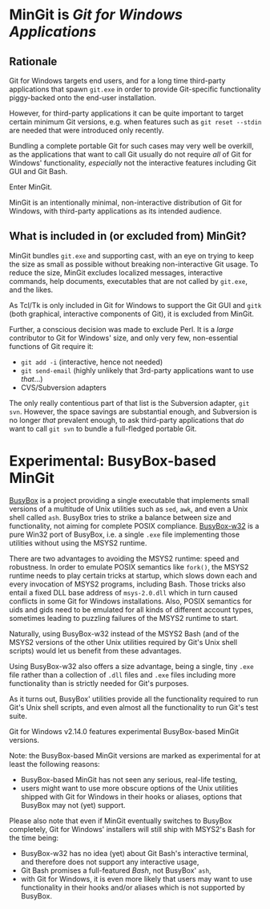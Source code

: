 # MinGit is *Git for Windows Applications*

## Rationale

Git for Windows targets end users, and for a long time third-party applications that spawn `git.exe` in order to provide Git-specific functionality piggy-backed onto the end-user installation.

However, for third-party applications it can be quite important to target certain minimum Git versions, e.g. when features such as `git reset --stdin` are needed that were introduced only recently.

Bundling a complete portable Git for such cases may very well be overkill, as the applications that want to call Git usually do not require *all* of Git for Windows' functionality, *especially* not the interactive features including Git GUI and Git Bash.

Enter MinGit.

MinGit is an intentionally minimal, non-interactive distribution of Git for Windows, with third-party applications as its intended audience.

## What is included in (or excluded from) MinGit?

MinGit bundles `git.exe` and supporting cast, with an eye on trying to keep the size as small as possible without breaking non-interactive Git usage. To reduce the size, MinGit excludes localized messages, interactive commands, help documents, executables that are not called by `git.exe`, and the likes.

As Tcl/Tk is only included in Git for Windows to support the Git GUI and `gitk` (both graphical, interactive components of Git), it is excluded from MinGit.

Further, a conscious decision was made to exclude Perl. It is a *large* contributor to Git for Windows' size, and only very few, non-essential functions of Git require it:

* `git add -i` (interactive, hence not needed)
* `git send-email` (highly unlikely that 3rd-party applications want to use *that*...)
* CVS/Subversion adapters

The only really contentious part of that list is the Subversion adapter, `git svn`. However, the space savings are substantial enough, and Subversion is no longer *that* prevalent enough, to ask third-party applications that *do* want to call `git svn` to bundle a full-fledged portable Git.

# Experimental: BusyBox-based MinGit

[BusyBox](https://busybox.net) is a project providing a single executable that implements small versions of a multitude of Unix utilities such as `sed`, `awk`, and even a Unix shell called `ash`. BusyBox tries to strike a balance between size and functionality, not aiming for complete POSIX compliance. [BusyBox-w32](https://github.com/rmyorston/busybox-w32) is a pure Win32 port of BusyBox, i.e. a single `.exe` file implementing those utilities without using the MSYS2 runtime.

There are two advantages to avoiding the MSYS2 runtime: speed and robustness. In order to emulate POSIX semantics like `fork()`, the MSYS2 runtime needs to play certain tricks at startup, which slows down each and every invocation of MSYS2 programs, including Bash. Those tricks also entail a fixed DLL base address of `msys-2.0.dll` which in turn caused conflicts in some Git for Windows installations. Also, POSIX semantics for uids and gids need to be emulated for all kinds of different account types, sometimes leading to puzzling failures of the MSYS2 runtime to start.

Naturally, using BusyBox-w32 instead of the MSYS2 Bash (and of the MSYS2 versions of the other Unix utilities required by Git's Unix shell scripts) would let us benefit from these advantages.

Using BusyBox-w32 also offers a size advantage, being a single, tiny `.exe` file rather than a collection of `.dll` files and `.exe` files including more functionality than is strictly needed for Git's purposes.

As it turns out, BusyBox' utilities provide all the functionality required to run Git's Unix shell scripts, and even almost all the functionality to run Git's test suite.

Git for Windows v2.14.0 features experimental BusyBox-based MinGit versions.

Note: the BusyBox-based MinGit versions are marked as experimental for at least the following reasons:
- BusyBox-based MinGit has not seen any serious, real-life testing,
- users might want to use more obscure options of the Unix utilities shipped with Git for Windows in their hooks or aliases, options that BusyBox may not (yet) support.

Please also note that even if MinGit eventually switches to BusyBox completely, Git for Windows' installers will still ship with MSYS2's Bash for the time being:
- BusyBox-w32 has no idea (yet) about Git Bash's interactive terminal, and therefore does not support any interactive usage,
- Git Bash promises a full-featured *Bash*, not BusyBox' `ash`,
- with Git for Windows, it is even more likely that users may want to use functionality in their hooks and/or aliases which is not supported by BusyBox.